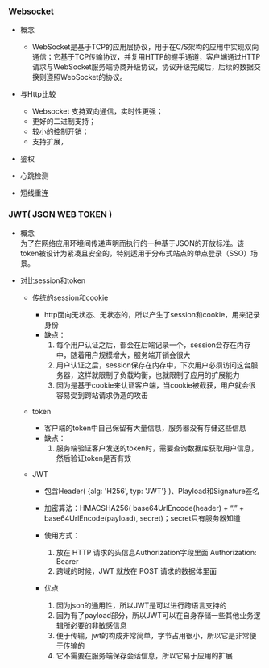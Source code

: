 ### Websocket
  * 概念  
    + WebSocket是基于TCP的应用层协议，用于在C/S架构的应用中实现双向通信；它基于TCP传输协议，并复用HTTP的握手通道，客户端通过HTTP请求与WebSocket服务端协商升级协议，协议升级完成后，后续的数据交换则遵照WebSocket的协议。  
  * 与Http比较  
    + Websocket 支持双向通信，实时性更强；  
    + 更好的二进制支持；   
    + 较小的控制开销；    
    + 支持扩展，
    
  * 鉴权 
    
  * 心跳检测
  
  * 短线重连
  
  
  
### JWT( JSON WEB TOKEN )
   * 概念   
     为了在网络应用环境间传递声明而执行的一种基于JSON的开放标准。该token被设计为紧凑且安全的，特别适用于分布式站点的单点登录（SSO）场景。  
   
   * 对比session和token
     + 传统的session和cookie   
       - http面向无状态、无状态的，所以产生了session和cookie，用来记录身份
       - 缺点：
         1. 每个用户认证之后，都会在后端记录一个，session会存在内存中，随着用户规模增大，服务端开销会很大  
         2. 用户认证之后，session保存在内存中，下次用户必须访问这台服务器，这样就限制了负载均衡，也就限制了应用的扩展能力 
         3. 因为是基于cookie来认证客户端，当cookie被截获，用户就会很容易受到跨站请求伪造的攻击   
         
     + token    
       - 客户端的token中自己保留有大量信息，服务器没有存储这些信息   
       - 缺点：
         1. 服务端验证客户发送的token时，需要查询数据库获取用户信息，然后验证token是否有效   
         
     + JWT   
       - 包含Header( {alg: 'H256', typ: 'JWT'} )、Playload和Signature签名  
       - 加密算法：HMACSHA256( base64UrlEncode(header) + “.” + base64UrlEncode(payload), secret)；secret只有服务器知道   
       - 使用方式：   
         1. 放在 HTTP 请求的头信息Authorization字段里面 Authorization: Bearer <token>   
         2. 跨域的时候，JWT 就放在 POST 请求的数据体里面   
         
       - 优点  
         1. 因为json的通用性，所以JWT是可以进行跨语言支持的   
         2. 因为有了payload部分，所以JWT可以在自身存储一些其他业务逻辑所必要的非敏感信息   
         3. 便于传输，jwt的构成非常简单，字节占用很小，所以它是非常便于传输的  
         4. 它不需要在服务端保存会话信息，所以它易于应用的扩展
       
